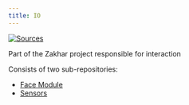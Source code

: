 ```yaml
---
title: IO
---
```


[![Sources](https://img.shields.io/badge/Source%20Code-GitHub-blue)](https://github.com/Zakhar-the-Robot/io "Go to repository")

Part of the Zakhar project responsible for interaction

Consists of two sub-repositories:

- [Face Module](https://github.com/an-dr/zakhar-face-module)
- [Sensors](https://github.com/an-dr/zakhar_sensors)
